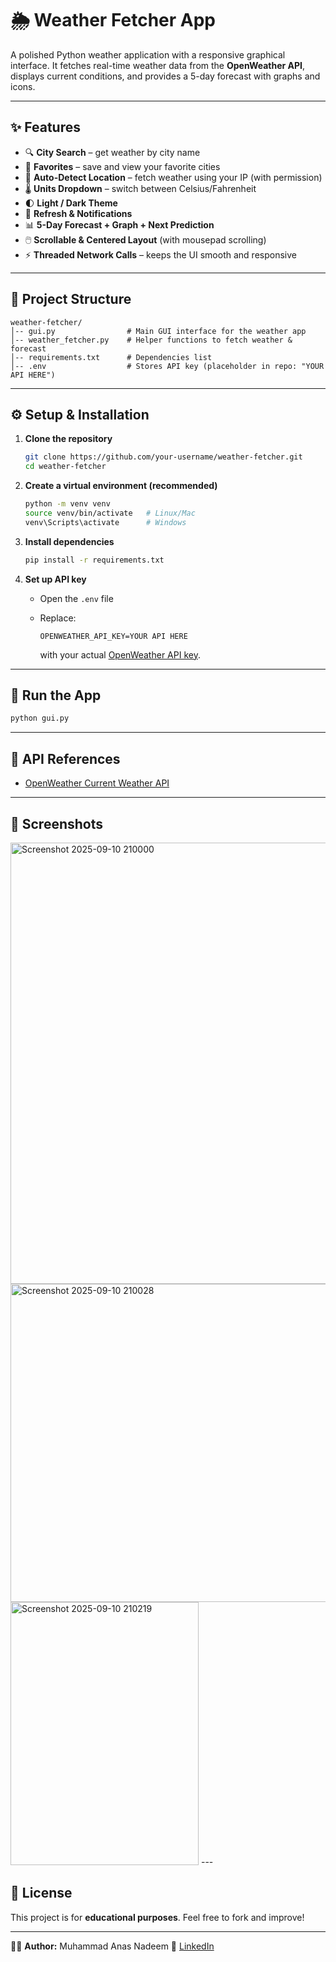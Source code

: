 # 🌦️ Weather Fetcher App

A polished Python weather application with a responsive graphical interface.
It fetches real-time weather data from the **OpenWeather API**, displays current conditions, and provides a 5-day forecast with graphs and icons.

---

## ✨ Features

* 🔍 **City Search** – get weather by city name
* 📌 **Favorites** – save and view your favorite cities
* 📍 **Auto-Detect Location** – fetch weather using your IP (with permission)
* 🌡️ **Units Dropdown** – switch between Celsius/Fahrenheit
* 🌓 **Light / Dark Theme**
* 🔄 **Refresh & Notifications**
* 📊 **5-Day Forecast + Graph + Next Prediction**
* 🖱️ **Scrollable & Centered Layout** (with mousepad scrolling)
* ⚡ **Threaded Network Calls** – keeps the UI smooth and responsive

---

## 📂 Project Structure

```
weather-fetcher/
│-- gui.py                # Main GUI interface for the weather app
│-- weather_fetcher.py    # Helper functions to fetch weather & forecast
│-- requirements.txt      # Dependencies list
│-- .env                  # Stores API key (placeholder in repo: "YOUR API HERE")
```

---

## ⚙️ Setup & Installation

1. **Clone the repository**

   ```bash
   git clone https://github.com/your-username/weather-fetcher.git
   cd weather-fetcher
   ```

2. **Create a virtual environment (recommended)**

   ```bash
   python -m venv venv
   source venv/bin/activate   # Linux/Mac
   venv\Scripts\activate      # Windows
   ```

3. **Install dependencies**

   ```bash
   pip install -r requirements.txt
   ```

4. **Set up API key**

   * Open the `.env` file
   * Replace:

     ```env
     OPENWEATHER_API_KEY=YOUR API HERE
     ```

     with your actual [OpenWeather API key](https://openweathermap.org/api).

---

## 🚀 Run the App

```bash
python gui.py
```

---

## 📡 API References

* [OpenWeather Current Weather API](https://openweathermap.org/current)


---

## 📸 Screenshots
<img width="1364" height="706" alt="Screenshot 2025-09-10 210000" src="https://github.com/user-attachments/assets/a5bde3cf-08ba-4dba-b69f-13b12dec6738" />

<img width="1365" height="509" alt="Screenshot 2025-09-10 210028" src="https://github.com/user-attachments/assets/80036d4c-bd52-4f65-800c-f92d6decd7fc" />
<img width="301" height="421" alt="Screenshot 2025-09-10 210219" src="https://github.com/user-attachments/assets/80736605-e4a4-4ac8-bd78-92c155c8e711" />
---

## 📜 License

This project is for **educational purposes**.
Feel free to fork and improve!

---

👨‍💻 **Author:** Muhammad Anas Nadeem
🔗 [LinkedIn](https://www.linkedin.com/in/muhammad-anas-nadeem)
